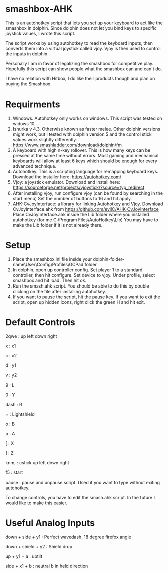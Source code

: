 # smashbox-AHK

This is an autohotkey script that lets you set up your keyboard to act like the smashbox in dolphin. Since dolphin does not let you bind keys to specific joystick values, I wrote this script.

The script works by using autohotkey to read the keyboard inputs, then converts them into a virtual joystick called vjoy. Vjoy is then used to control the inputs in dolphin.

Personally I am in favor of legalizing the smashbox for competitive play. Hopefully this script can show people what the smashbox can and can't do.

I have no relation with Hitbox, I do like their products though and plan on buying the Smashbox. 

# Requirments
1. Windows. Autohotkey only works on windows. This script was tested on widows 10.
2. Ishurka v 4.3. Otherwise known as faster melee. Other dolphin versions might work, but I tested with dolphin version 5 and the control stick values work slightly differently. https://www.smashladder.com/download/dolphin/fm
3. A keyboard with high n-key rollover. This is how many keys can be pressed at the same time without errors. Most gaming and mechanical keyboards will allow at least 6 keys which should be enough for every advanced technique.
4. Autohotkey. This is a scripting language for remapping keyboard keys. Download the installer here: https://autohotkey.com/
5. Vjoy: a joystick emulator. Download and install here: https://sourceforge.net/projects/vjoystick/?source=typ_redirect
6. After installing vjoy, run configure vjoy (can be found by searching in the start menu) Set the number of buttons to 16 and hit apply.
7. AHK-CvJoyInterface: a library for linking Autohotkey and Vjoy. Download CvJoyInterface.ahk from https://github.com/evilC/AHK-CvJoyInterface Place CvJoyInterface.ahk inside the Lib folder where you installed autohotkey (for me C:\Program Files\AutoHotkey\Lib) You may have to make the Lib folder if it is not already there. 

# Setup
1. Place the smashbox.ini file inside your dolphin-folder-name\User\Config\Profiles\GCPad folder. 
2. In dolphin, open up controller config. Set player 1 to a standard controller, then hit configure. Set device to vjoy. Under profile, select smashbox and hit load. Then hit ok.
3. Run the smash.ahk script. You should be able to do this by double clicking on the file after installing autohotkey.
4. If you want to pause the script, hit the pause key. If you want to exit the script, open up hidden icons, right click the green H and hit exit.

# Default Controls
2qwe : up left down right

x : x1

c : x2

d : y1

v : y2

9 : L

0 : Y

dash : R

= : Lightshield

o : B

p : A

[ : X

] : Z

knm, : cstick up left down right

f5 : start

pause : pause and unpause script. Used if you want to type without exiting autohotkey.

To change controls, you have to edit the smash.ahk script. In the future I would like to make this easier.

# Useful Analog Inputs

down + side + y1 : Perfect wavedash, 18 degree firefox angle

down + shield + y2 : Shield drop

up + y1 + a : uptilt

side + x1 + b : neutral b in held direction
